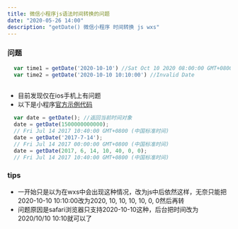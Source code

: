```yaml
---
title: 微信小程序js语法时间转换的问题
date: "2020-05-26 14:00"
description: "getDate() 微信小程序 时间转换 js wxs"
---
```

### 问题
```js
  var time1 = getDate('2020-10-10') //Sat Oct 10 2020 08:00:00 GMT+0800 (中国标准时间)
  var time2 = getDate('2020-10-10 10:10:00') //Invalid Date
  
```
- 目前发现仅在ios手机上有问题
- 以下是小程序[官方示例代码](https://developers.weixin.qq.com/miniprogram/dev/reference/wxs/06datatype.html)
```js
  var date = getDate(); //返回当前时间对象
  date = getDate(1500000000000);
  // Fri Jul 14 2017 10:40:00 GMT+0800 (中国标准时间)
  date = getDate('2017-7-14');
  // Fri Jul 14 2017 00:00:00 GMT+0800 (中国标准时间)
  date = getDate(2017, 6, 14, 10, 40, 0, 0);
  // Fri Jul 14 2017 10:40:00 GMT+0800 (中国标准时间)
```
### tips
- 一开始只是以为在wxs中会出现这种情况，改为js中后依然这样，无奈只能把2020-10-10 10:10:00改为2020, 10, 10, 10, 10, 0, 0然后再转
- 问题原因是safari浏览器只支持2020-10-10这种，后台把时间改为2020/10/10 10:10就可以了
